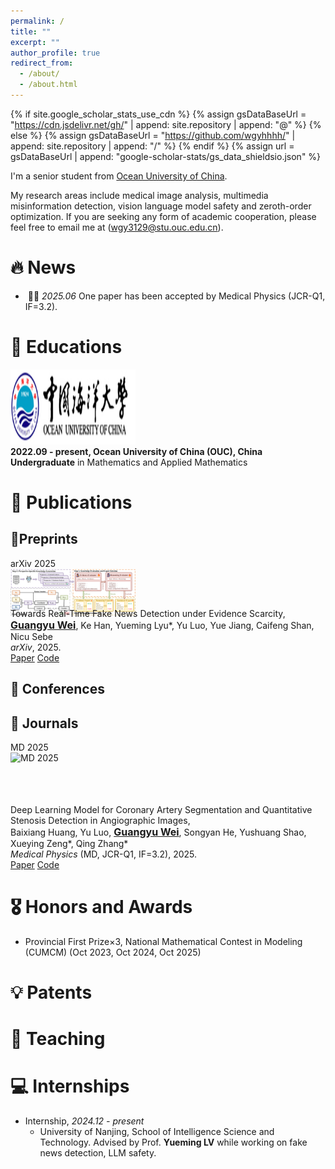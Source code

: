 ```yaml
---
permalink: /
title: ""
excerpt: ""
author_profile: true
redirect_from: 
  - /about/
  - /about.html
---
```


{% if site.google_scholar_stats_use_cdn %}
{% assign gsDataBaseUrl = "https://cdn.jsdelivr.net/gh/" | append: site.repository | append: "@" %}
{% else %}
{% assign gsDataBaseUrl = "https://github.com/wgyhhhh/" | append: site.repository | append: "/" %}
{% endif %}
{% assign url = gsDataBaseUrl | append: "google-scholar-stats/gs_data_shieldsio.json" %}

<span class='anchor' id='about-me'></span>

I'm a senior student from [Ocean University of China](https://www.ouc.edu.cn/).

My research areas include medical image analysis, multimedia misinformation detection, vision language model safety and zeroth-order optimization. If you are seeking any form of academic cooperation, please feel free to email me at ([wgy3129@stu.ouc.edu.cn]()).



# 🔥 News

- &nbsp;🎉🎉 *2025.06* One paper has been accepted by Medical Physics (JCR-Q1, IF=3.2).

# 📖 Educations

<div class="education-item">
  <div class="education-logo">
    <img src="/images/ouc_main.png" alt="OUC Logo" style="width: 200px; height: 120px;">
  </div>
  <div class="education-content">
    <strong>2022.09 - present, Ocean University of China (OUC), China</strong><br>
    <strong>Undergraduate</strong> in Mathematics and Applied Mathematics
  </div>
</div>

# 📝 Publications 

## 📜Preprints

<div class="publication-item">
  <div class="publication-image" style="width: 200px; height: 80px;">
    <div>
      <div class="badge">arXiv 2025</div>
      <img src="/images/ease.png" alt="arXiv 2025">
    </div>
  </div>
  <div class="publication-content">
    <span class="title-text">Towards Real-Time Fake News Detection under Evidence Scarcity</span>, <br />
     <span style="font-weight: 700; font-size: 16px; text-decoration: underline;">Guangyu Wei</span>, Ke Han, Yueming Lyu*, Yu Luo, Yue Jiang, Caifeng Shan, Nicu Sebe <br>
    <em>arXiv</em>, 2025.
    <div class="publication-links">
      <a href="https://arxiv.org/abs/2510.11277" class="publication-link-tag paper">Paper</a>
      <a href="https://github.com/wgyhhhh/EASE" class="publication-link-tag github">Code</a>
    </div>
  </div>
</div>

## 📄 Conferences

## 📔 Journals

<div class="publication-item">
  <div class="publication-image" style="width: 200px; height: 100px;">
    <div>
      <div class="badge">MD 2025</div>
      <img src="/images/medical physics.png" alt="MD 2025">
    </div>
  </div>
  <div class="publication-content">
    <span class="title-text">Deep Learning Model for Coronary Artery Segmentation and Quantitative Stenosis Detection in Angiographic Images</span>, <br />
     Baixiang Huang, Yu Luo, <span style="font-weight: 700; font-size: 16px; text-decoration: underline;">Guangyu Wei</span>, Songyan He, Yushuang Shao, Xueying Zeng*, Qing Zhang* <br>
    <em>Medical Physics</em> (<span class="venue-text">MD</span>, <span class="rank-text">JCR-Q1</span>, <span class="rank-text">IF=3.2</span>), 2025.
    <div class="publication-links">
      <a href="https://aapm.onlinelibrary.wiley.com/doi/10.1002/mp.17970" class="publication-link-tag paper">Paper</a>
      <a href="https://github.com/qimingfan10/SAM-VMNet" class="publication-link-tag github">Code</a>
    </div>
  </div>
</div>

# 🎖️ Honors and Awards

- Provincial First Prize×3, National Mathematical Contest in Modeling (CUMCM) (Oct 2023, Oct 2024, Oct 2025)

# 💡 Patents

# 💬 Teaching

# 💻 Internships
- Internship, *2024.12 - present*
  - University of Nanjing, School of Intelligence Science and Technology. Advised by Prof. **Yueming LV** while working on fake news detection, LLM safety.
